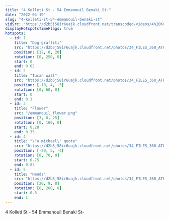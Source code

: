 ```yaml
---
title: "4 Kolleti St - 54 Emmanouil Benaki St-"
date: "2022-04-19"
slug: "4-kolleti-st-54-emmanouil-benaki-st"
vidSrc: "https://d2b5j58ir6uajk.cloudfront.net/transcoded-videos/4%20Kolleti%20St%20-%2054%20Emmanouil%20Benaki%20St-.mp4"
displayHotspotsTimeFlags: true
hotspots:
  - id: 1
    title: "Dog graffiti"
    src: "https://d2b5j58ir6uajk.cloudfront.net/photos/34_FILES_360_ATHENS_EXARCHIA/54%20EMMANOUIL%20BENAKI%20ST/PHOTO/4%20Kolleti%20St%20-%2054%20Emmanouil%20Benaki%20St.%20%281%29.jpg"
    position: [12, 0, 20]
    rotation: [0, 250, 0]
    start: 0
    end: 0.05
  - id: 2
    title: "Tucan wall"
    src: "https://d2b5j58ir6uajk.cloudfront.net/photos/34_FILES_360_ATHENS_EXARCHIA/54%20EMMANOUIL%20BENAKI%20ST/PHOTO/4%20Kolleti%20St%20-%2054%20Emmanouil%20Benaki%20St..jpg"
    position: [-10, 4, -5]
    rotation: [0, 60, 0]
    start: 0
    end: 0.1
  - id: 3
    title: "Flower"
    src: "/emmanouil_flower.png"
    position: [3, 0, 25]
    rotation: [0, 160, 0]
    start: 0.28
    end: 0.35
  - id: 4
    title: "\"o michael\" quote"
    src: "https://d2b5j58ir6uajk.cloudfront.net/photos/34_FILES_360_ATHENS_EXARCHIA/54%20EMMANOUIL%20BENAKI%20ST/PHOTO/4%20Kolleti%20St%20-%2054%20Emmanouil%20Benaki%20St.%20%2810%29.jpg"
    position: [-20, 5, -4]
    rotation: [0, 70, 0]
    start: 0.75
    end: 0.83
  - id: 5
    title: "Hands"
    src: "https://d2b5j58ir6uajk.cloudfront.net/photos/34_FILES_360_ATHENS_EXARCHIA/54%20EMMANOUIL%20BENAKI%20ST/PHOTO/54%20Emmanouil%20Benaki%20St..JPG"
    position: [20, 9, 8]
    rotation: [0, 260, 0]
    start: 0.8
    end: 1
---
```


4 Kolleti St - 54 Emmanouil Benaki St-
